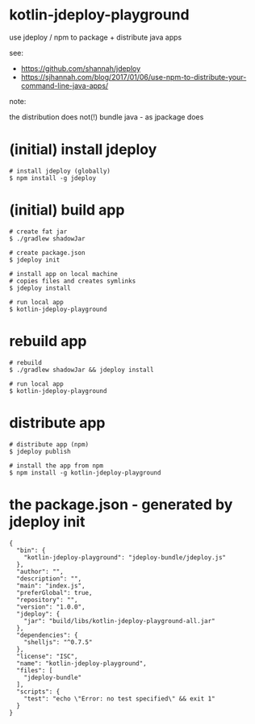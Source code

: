 # kotlin-jdeploy-playground
use jdeploy / npm to package + distribute java apps

see:

- https://github.com/shannah/jdeploy
- https://sjhannah.com/blog/2017/01/06/use-npm-to-distribute-your-command-line-java-apps/

note:

the distribution does not(!) bundle java - as jpackage does



# (initial) install jdeploy
```
# install jdeploy (globally)
$ npm install -g jdeploy
```

# (initial) build app
```
# create fat jar
$ ./gradlew shadowJar

# create package.json
$ jdeploy init

# install app on local machine 
# copies files and creates symlinks
$ jdeploy install

# run local app
$ kotlin-jdeploy-playground

```

# rebuild app
```
# rebuild
$ ./gradlew shadowJar && jdeploy install

# run local app
$ kotlin-jdeploy-playground

```

# distribute app
```
# distribute app (npm)
$ jdeploy publish

# install the app from npm
$ npm install -g kotlin-jdeploy-playground
```

# the package.json - generated by jdeploy init

```
{
  "bin": {
    "kotlin-jdeploy-playground": "jdeploy-bundle/jdeploy.js"
  },
  "author": "",
  "description": "",
  "main": "index.js",
  "preferGlobal": true,
  "repository": "",
  "version": "1.0.0",
  "jdeploy": {
    "jar": "build/libs/kotlin-jdeploy-playground-all.jar"
  },
  "dependencies": {
    "shelljs": "^0.7.5"
  },
  "license": "ISC",
  "name": "kotlin-jdeploy-playground",
  "files": [
    "jdeploy-bundle"
  ],
  "scripts": {
    "test": "echo \"Error: no test specified\" && exit 1"
  }
}
```
